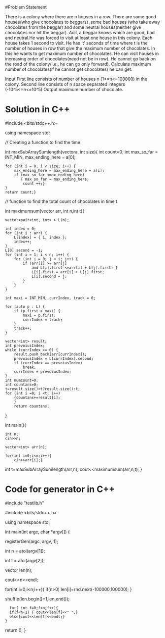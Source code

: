 #Problem Statement

There is a colony where there are n houses in a row. There are  some good houses(who give chocolates to beggars) ,some bad houses (who take away chocolates from the beggar) and some neutral houses(neither give chocolates nor hit the beggar). Adil, a beggar knows which are good, bad and neutral.He was forced to visit at least one house in this colony. Each house takes 1 second to visit. He has ‘t’ seconds of time where t is the number of houses in row that give the maximum number of chocolates. In this he wants to get maximum number of chocolates. He can visit houses in increasing order of chocolates(need not be in row). He cannot go back on the road of the colony(i.e., he can go only forward). Calculate maximum number of chocolates(if he cannot get chocolates) he can get.

Input 
First line consists of number of houses n (1<=n<=100000) in the colony.
Second line consists of n space separated integers (-10^5<=n<=10^5)
Output
maximum number of chocolate.


# Solution in C++

#include <bits/stdc++.h>

using namespace std;

// Creating a function to find the time 

int maxSubArraySumlength(vector<int>a, int size){
    int count=0;
    int max_so_far = INT_MIN, max_ending_here = a[0];
 
    for (int i = 0; i < size; i++) {
        max_ending_here = max_ending_here + a[i];
        if (max_so_far <max_ending_here)
           { max_so_far = max_ending_here;
            count ++;}
    }
    return count;}

 // function to find the total count of chocolates in time t
 
int maximumsum(vector<int> arr, int n,int t){

	vector<pair<int, int> > L(n);

	int index = 0;
	for (int i : arr) {
		L[index] = { i, index };
		index++;
	}
	L[0].second = -1;
	for (int i = 1; i < n; i++) {
		for (int j = 0; j < i; j++) {
			if (arr[i] >= arr[j]
				and L[i].first <=arr[i] + L[j].first) {
				L[i].first = arr[i] + L[j].first;
				L[i].second = j;
			}
		}
	}

	int maxi = INT_MIN, currIndex, track = 0;

	for (auto p : L) {
		if (p.first > maxi) {
			maxi = p.first;
			currIndex = track;
		}
		track++;
	}

	vector<int> result;
	int prevoiusIndex;
	while (currIndex >= 0) {
		result.push_back(arr[currIndex]);
		prevoiusIndex = L[currIndex].second;
		if (currIndex == prevoiusIndex)
			break;
		currIndex = prevoiusIndex;
	}
    int numcount=0;
    int countans=0;
    t=result.size()<t?result.size():t;
	for (int i =0; i <t; i++)
		{countans+=result[i];
        }
        return countans;
}

int main(){

    int n;
    cin>>n;
    
    vector<int> arr(n);
    
    for(int i=0;i<n;i++){
        cin>>arr[i];}
	
int t=maxSubArraySumlength(arr,n);
cout<<maximumsum(arr,n,t);
}   
  
  
  
# Code for generator in C++

  #include "testlib.h"

  #include <bits/stdc++.h>

  using namespace std;

   int main(int argc, char *argv[]) { 
   
  registerGen(argc, argv, 1);

  int n = atoi(argv[1]);
  
  int t = atoi(argv[2]);
  
   vector<int> len(n);
   
   cout<<n<<endl;
   
   for(int i=0;i<n;i++){
     if(n>0)
    len[i]=rnd.next(-100000,100000);
   }
   
   shuffle(len.begin()+1,len.end());
   
      for( int f=0;f<n;f++){
      if(f<n-1) { cout<<len[f]<<" ";}
      else{cout<<len[f]<<endl;}
    }
    
  return 0;
  }
